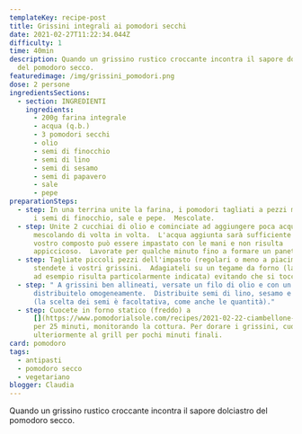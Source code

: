 ```yaml
---
templateKey: recipe-post
title: Grissini integrali ai pomodori secchi
date: 2021-02-27T11:22:34.044Z
difficulty: 1
time: 40min
description: Quando un grissino rustico croccante incontra il sapore dolciastro
  del pomodoro secco.
featuredimage: /img/grissini_pomodori.png
dose: 2 persone
ingredientsSections:
  - section: INGREDIENTI
    ingredients:
      - 200g farina integrale
      - acqua (q.b.)
      - 3 pomodori secchi
      - olio
      - semi di finocchio
      - semi di lino
      - semi di sesamo
      - semi di papavero
      - sale
      - pepe
preparationSteps:
  - step: In una terrina unite la farina, i pomodori tagliati a pezzi molto piccoli,
      i semi di finocchio, sale e pepe.  Mescolate.
  - step: Unite 2 cucchiai di olio e cominciate ad aggiungere poca acqua alla volta,
      mescolando di volta in volta.  L'acqua aggiunta sarà sufficiente quando il
      vostro composto può essere impastato con le mani e non risulta
      appiccicoso.  Lavorate per qualche minuto fino a formare un panetto.
  - step: Tagliate piccoli pezzi dell'impasto (regolari o meno a piacimento) e
      stendete i vostri grissini.  Adagiateli su un tegame da forno (la leccarda
      ad esempio risulta particolarmente indicata) evitando che si tocchino.
  - step: " A grissini ben allineati, versate un filo di olio e con un pennello
      distribuitelo omogeneamente.  Distribuite semi di lino, sesamo e papavero
      (la scelta dei semi è facoltativa, come anche le quantità)."
  - step: Cuocete in forno statico (freddo) a
      [](https://www.pomodorialsole.com/recipes/2021-02-22-ciambellone-di-carote-e-mandorle/#step3)250°C
      per 25 minuti, monitorando la cottura. Per dorare i grissini, cuocete
      ulteriormente al grill per pochi minuti finali.
card: pomodoro
tags:
  - antipasti
  - pomodoro secco
  - vegetariano
blogger: Claudia
---
```

Quando un grissino rustico croccante incontra il sapore dolciastro del pomodoro secco.